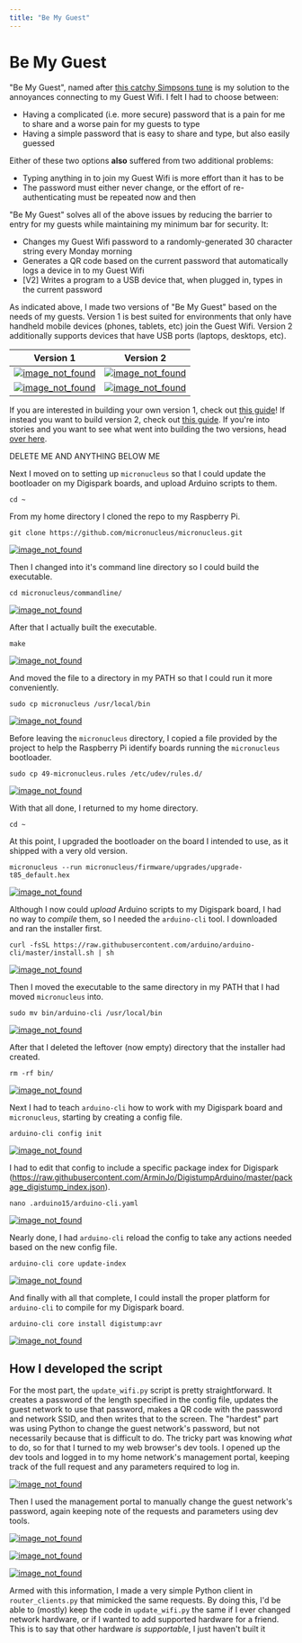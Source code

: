 ```yaml
---
title: "Be My Guest"
---
```


# Be My Guest

"Be My Guest", named after [this catchy Simpsons tune](https://www.youtube.com/watch?v=TyWVaZsUQjc) is my solution to the annoyances connecting to my Guest Wifi. I felt I had to choose between:

- Having a complicated (i.e. more secure) password that is a pain for me to share and a worse pain for my guests to type
- Having a simple password that is easy to share and type, but also easily guessed

Either of these two options **also** suffered from two additional problems:

- Typing anything in to join my Guest Wifi is more effort than it has to be
- The password must either never change, or the effort of re-authenticating must be repeated now and then

"Be My Guest" solves all of the above issues by reducing the barrier to entry for my guests while maintaining my minimum bar for security. It:

- Changes my Guest Wifi password to a randomly-generated 30 character string every Monday morning
- Generates a QR code based on the current password that automatically logs a device in to my Guest Wifi
- [V2] Writes a program to a USB device that, when plugged in, types in the current password

As indicated above, I made two versions of "Be My Guest" based on the needs of my guests. Version 1 is best suited for environments that only have handheld mobile devices (phones, tablets, etc) join the Guest Wifi. Version 2 additionally supports devices that have USB ports (laptops, desktops, etc).

Version 1 | Version 2
--------- | ----
[![image_not_found](/assets/images/be_my_guest_v1_front.png)](https://raw.githubusercontent.com/kmanc/wifi_qr/main/docs/assets/images/be_my_guest_v1_front.png) | [![image_not_found](/assets/images/be_my_guest_v2_front.png)](https://raw.githubusercontent.com/kmanc/wifi_qr/main/docs/assets/images/be_my_guest_v2_front.png)
[![image_not_found](/assets/images/be_my_guest_v1_back.png)](https://raw.githubusercontent.com/kmanc/wifi_qr/main/docs/assets/images/be_my_guest_v1_back.png) | [![image_not_found](/assets/images/be_my_guest_v2_back.png)](https://raw.githubusercontent.com/kmanc/wifi_qr/main/docs/assets/images/be_my_guest_v2_back.png)


If you are interested in building your own version 1, check out [this guide](https://kmanc.github.io/be_my_guest/version_1.html)!
If instead you want to build version 2, check out [this guide](https://kmanc.github.io/be_my_guest/version_2.html).
If you're into stories and you want to see what went into building the two versions, head [over here](https://kmanc.github.io/be_my_guest/behind_the_scenes.html).










DELETE ME AND ANYTHING BELOW ME

Next I moved on to setting up `micronucleus` so that I could update the bootloader on my Digispark boards, and upload Arduino scripts to them.

`cd ~`

From my home directory I cloned the repo to my Raspberry Pi.

`git clone https://github.com/micronucleus/micronucleus.git`

[![image_not_found](/assets/images/raspi_micronucleus.png)](https://raw.githubusercontent.com/kmanc/wifi_qr/main/docs/assets/images/raspi_micronucleus.png)

Then I changed into it's command line directory so I could build the executable.

`cd micronucleus/commandline/`

[![image_not_found](/assets/images/raspi_micronucleus_commandline.png)](https://raw.githubusercontent.com/kmanc/wifi_qr/main/docs/assets/images/raspi_micronucleus_commandline.png)

After that I actually built the executable.

`make`

[![image_not_found](/assets/images/raspi_micronucleus_make.png)](https://raw.githubusercontent.com/kmanc/wifi_qr/main/docs/assets/images/raspi_micronucleus_make.png)

And moved the file to a directory in my PATH so that I could run it more conveniently.

`sudo cp micronucleus /usr/local/bin`

[![image_not_found](/assets/images/raspi_micronucleus_bin.png)](https://raw.githubusercontent.com/kmanc/wifi_qr/main/docs/assets/images/raspi_micronucleus_bin.png)

Before leaving the `micronucleus` directory, I copied a file provided by the project to help the Raspberry Pi identify boards running the `micronucleus` bootloader.

`sudo cp 49-micronucleus.rules /etc/udev/rules.d/`

[![image_not_found](/assets/images/raspi_micronucleus_rules.png)](https://raw.githubusercontent.com/kmanc/wifi_qr/main/docs/assets/images/raspi_micronucleus_rules.png)

With that all done, I returned to my home directory.

`cd ~`

At this point, I upgraded the bootloader on the board I intended to use, as it shipped with a very old version.

`micronucleus --run micronucleus/firmware/upgrades/upgrade-t85_default.hex`

[![image_not_found](/assets/images/raspi_micronucleus_upgrade.png)](https://raw.githubusercontent.com/kmanc/wifi_qr/main/docs/assets/images/raspi_micronucleus_upgrade.png)

Although I now could _upload_ Arduino scripts to my Digispark board, I had no way to _compile_ them, so I needed the `arduino-cli` tool. I downloaded and ran the installer first.

`curl -fsSL https://raw.githubusercontent.com/arduino/arduino-cli/master/install.sh | sh`

[![image_not_found](/assets/images/raspi_arduino_cli.png)](https://raw.githubusercontent.com/kmanc/wifi_qr/main/docs/assets/images/raspi_arduino_cli.png)

Then I moved the executable to the same directory in my PATH that I had moved `micronucleus` into.

`sudo mv bin/arduino-cli /usr/local/bin`

[![image_not_found](/assets/images/raspi_arduino_cli_bin.png)](https://raw.githubusercontent.com/kmanc/wifi_qr/main/docs/assets/images/raspi_arduino_cli_bin.png)

After that I deleted the leftover (now empty) directory that the installer had created.

`rm -rf bin/`

[![image_not_found](/assets/images/raspi_arduino_cli_cleanup.png)](https://raw.githubusercontent.com/kmanc/wifi_qr/main/docs/assets/images/raspi_arduino_cli_cleanup.png)

Next I had to teach `arduino-cli` how to work with my Digispark board and `micronucleus`, starting by creating a config file.

`arduino-cli config init`

[![image_not_found](/assets/images/raspi_arduino_cli_config_init.png)](https://raw.githubusercontent.com/kmanc/wifi_qr/main/docs/assets/images/raspi_arduino_cli_config_init.png)

I had to edit that config to include a specific package index for Digispark (https://raw.githubusercontent.com/ArminJo/DigistumpArduino/master/package_digistump_index.json).

`nano .arduino15/arduino-cli.yaml`

[![image_not_found](/assets/images/raspi_arduino_cli_config_change.png)](https://raw.githubusercontent.com/kmanc/wifi_qr/main/docs/assets/images/raspi_arduino_cli_config_change.png)

Nearly done, I had `arduino-cli` reload the config to take any actions needed based on the new config file.

`arduino-cli core update-index`

[![image_not_found](/assets/images/raspi_arduino_cli_update.png)](https://raw.githubusercontent.com/kmanc/wifi_qr/main/docs/assets/images/raspi_arduino_cli_update.png)

And finally with all that complete, I could install the proper platform for `arduino-cli` to compile for my Digispark board.

`arduino-cli core install digistump:avr`

[![image_not_found](/assets/images/raspi_arduino_cli_install.png)](https://raw.githubusercontent.com/kmanc/wifi_qr/main/docs/assets/images/raspi_arduino_cli_install.png)








## How I developed the script

For the most part, the `update_wifi.py` script is pretty straightforward. It creates a password of the length specified in the config file, updates the guest network to use that password, makes a QR code with the password and network SSID, and then writes that to the screen. The "hardest" part was using Python to change the guest network's password, but not necessarily because that is difficult to do. The tricky part was knowing _what_ to do, so for that I turned to my web browser's dev tools. I opened up the dev tools and logged in to my home network's management portal, keeping track of the full request and any parameters required to log in.

[![image_not_found](/assets/images/network_devtools_login.png)](https://raw.githubusercontent.com/kmanc/wifi_qr/main/docs/assets/images/network_devtools_login.png)

Then I used the management portal to manually change the guest network's password, again keeping note of the requests and parameters using dev tools.

[![image_not_found](/assets/images/network_devtools_change_password.png)](https://raw.githubusercontent.com/kmanc/wifi_qr/main/docs/assets/images/network_devtools_change_password.png)

[![image_not_found](/assets/images/network_devtools_change_password_headers.png)](https://raw.githubusercontent.com/kmanc/wifi_qr/main/docs/assets/images/network_devtools_change_password_headers.png)

[![image_not_found](/assets/images/network_devtools_change_password_payload.png)](https://raw.githubusercontent.com/kmanc/wifi_qr/main/docs/assets/images/network_devtools_change_password_payload.png)

Armed with this information, I made a very simple Python client in `router_clients.py` that mimicked the same requests. By doing this, I'd be able to (mostly) keep the code in `update_wifi.py` the same if I ever changed network hardware, or if I wanted to add supported hardware for a friend. This is to say that other hardware _is supportable_, I just haven't built it
